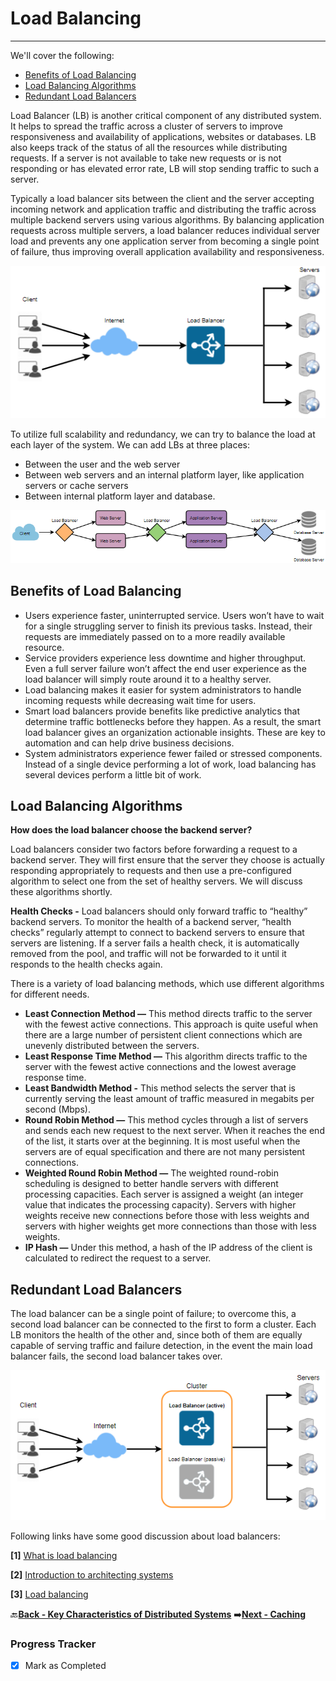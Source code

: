 # Load Balancing
-------------------------------------------------

We'll cover the following:
* [Benefits of Load Balancing](#benefits-of-load-balancing)
* [Load Balancing Algorithms](#load-balancing-algorithms)
* [Redundant Load Balancers](#redundant-load-balancers)

Load Balancer (LB) is another critical component of any distributed system. It helps to spread the traffic 
across a cluster of servers to improve responsiveness and availability of applications, websites or databases. 
LB also keeps track of the status of all the resources while distributing requests. If a server is not available to 
take new requests or is not responding or has elevated error rate, LB will stop sending traffic to such a server.

Typically a load balancer sits between the client and the server accepting incoming network and application 
traffic and distributing the traffic across multiple backend servers using various algorithms. By balancing 
application requests across multiple servers, a load balancer reduces individual server load and prevents any 
one application server from becoming a single point of failure, thus improving overall application availability 
and responsiveness.

![load-balancing-figure-1](assets/load-balancing-figure-1.PNG)

To utilize full scalability and redundancy, we can try to balance the load at each layer of the system. We can 
add LBs at three places:

* Between the user and the web server
* Between web servers and an internal platform layer, like application servers or cache servers
* Between internal platform layer and database.

![load-balancing-figure-2](assets/load-balancing-figure-2.PNG)

## Benefits of Load Balancing

* Users experience faster, uninterrupted service. Users won’t have to wait for a single struggling server to 
  finish its previous tasks. Instead, their requests are immediately passed on to a more readily available 
  resource.
* Service providers experience less downtime and higher throughput. Even a full server failure won’t 
  affect the end user experience as the load balancer will simply route around it to a healthy server.
* Load balancing makes it easier for system administrators to handle incoming requests while decreasing 
  wait time for users.
* Smart load balancers provide benefits like predictive analytics that determine traffic bottlenecks before 
  they happen. As a result, the smart load balancer gives an organization actionable insights. These are key 
  to automation and can help drive business decisions.
* System administrators experience fewer failed or stressed components. Instead of a single device 
  performing a lot of work, load balancing has several devices perform a little bit of work.

## Load Balancing Algorithms

**How does the load balancer choose the backend server?**

Load balancers consider two factors before forwarding a request to a backend server. They will first ensure 
that the server they choose is actually responding appropriately to requests and then use a pre-configured 
algorithm to select one from the set of healthy servers. We will discuss these algorithms shortly.

**Health Checks -** Load balancers should only forward traffic to “healthy” backend servers. To monitor the 
health of a backend server, “health checks” regularly attempt to connect to backend servers to ensure that 
servers are listening. If a server fails a health check, it is automatically removed from the pool, and traffic will 
not be forwarded to it until it responds to the health checks again.

There is a variety of load balancing methods, which use different algorithms for different needs.

* **Least Connection Method —** This method directs traffic to the server with the fewest active connections. 
  This approach is quite useful when there are a large number of persistent client connections which are 
  unevenly distributed between the servers.
* **Least Response Time Method —** This algorithm directs traffic to the server with the fewest active 
  connections and the lowest average response time.
* **Least Bandwidth Method -** This method selects the server that is currently serving the least amount of 
  traffic measured in megabits per second (Mbps).
* **Round Robin Method —** This method cycles through a list of servers and sends each new request to the 
  next server. When it reaches the end of the list, it starts over at the beginning. It is most useful when the 
  servers are of equal specification and there are not many persistent connections.
* **Weighted Round Robin Method —** The weighted round-robin scheduling is designed to better handle 
  servers with different processing capacities. Each server is assigned a weight (an integer value that 
  indicates the processing capacity). Servers with higher weights receive new connections before those 
  with less weights and servers with higher weights get more connections than those with less weights.
* **IP Hash —** Under this method, a hash of the IP address of the client is calculated to redirect the request 
  to a server.

## Redundant Load Balancers

The load balancer can be a single point of failure; to overcome this, a second load balancer can be connected 
to the first to form a cluster. Each LB monitors the health of the other and, since both of them are equally 
capable of serving traffic and failure detection, in the event the main load balancer fails, the second load 
balancer takes over.

![load-balancing-figure-3](assets/load-balancing-figure-3.PNG)

Following links have some good discussion about load balancers:

**[1]** [What is load balancing](https://avinetworks.com/what-is-load-balancing/)

**[2]** [Introduction to architecting systems](https://lethain.com/introduction-to-architecting-systems-for-scale/)

**[3]** [Load balancing](https://en.wikipedia.org/wiki/Load_balancing_(computing))

:back:[**Back - Key Characteristics of Distributed Systems**](../001_Key_Characteristics_of_Distributed_Systems)
:arrow_right:[**Next - Caching**](../003_Caching/README.md)

### Progress Tracker

- [x] Mark as Completed

